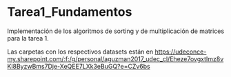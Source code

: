 # Tarea1_Fundamentos
Implementación de los algoritmos de sorting y de multiplicación de matrices para la tarea 1.

Las carpetas con los respectivos datasets están en https://udeconce-my.sharepoint.com/:f:/g/personal/aguzman2017_udec_cl/Eheze7ovgxtImz8vKl8ByzwBms7Dje-XeQEE7LXk3eBuGQ?e=CZv6bs
